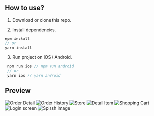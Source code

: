 ## How to use?

1. Download or clone this repo.

2. Install dependencies.

```js
npm install
// or
yarn install
```

3. Run project on iOS / Android.

```js
 npm run ios // npm run android
 // or
 yarn ios // yarn android
```

## Preview

![Order Detail](https://github.com/TuanNQT/BamBai-App-Finish-React-Native/blob/master/ScreenImages/Screen1.jpg)
![Order History](https://github.com/TuanNQT/BamBai-App-Finish-React-Native/blob/master/ScreenImages/Screen2.jpg)
![Store](https://github.com/TuanNQT/BamBai-App-Finish-React-Native/blob/master/ScreenImages/Screen3.jpg)
![Detail Item](https://github.com/TuanNQT/BamBai-App-Finish-React-Native/blob/master/ScreenImages/Screen4.jpg)
![Shopping Cart](https://github.com/TuanNQT/BamBai-App-Finish-React-Native/blob/master/ScreenImages/Screen5.jpg)
![Login screen](https://github.com/TuanNQT/BamBai-App-Finish-React-Native/blob/master/ScreenImages/Screen6.jpg)
![Splash image](https://github.com/TuanNQT/BamBai-App-Finish-React-Native/blob/master/ScreenImages/Screen7.jpg)
